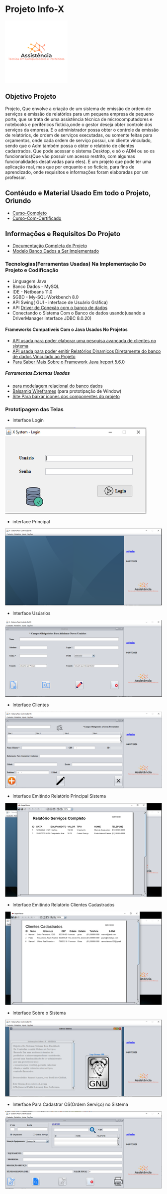 # Projeto Info-X
![Logo que representa o projeto](https://github.com/Samuel-Amaro/Sistema-Desktop---InfoX/blob/master/logo-Projeto-Java.png)
## Objetivo Projeto
Projeto, Que envolve a criação de um sistema de emissão de ordem de serviços e emissão de relatórios para um pequena empresa de pequeno porte, 
que se trata de uma assistência técnica de microcomputadores e notebooks e periféricos ficticia,onde o gestor deseja obter controle dos serviços da empresa. 
E o administrador possa obter o controle da emissão de relatórios, de ordem de serviços executadas, ou somente feitas para orçamentos, onde cada ordem de serviço possui, um cliente vinculado, sendo que o Adm também possa o obter o relatório de clientes cadastrados.
Que pode acessar o sistema Desktop, e só o ADM ou so os funcionarios(Que vão possuir um acesso restrito, com algumas funcionalidades desativadas para eles). E um projeto que pode ter uma aplicação real, mas que por enquanto e so ficticio, para fins de aprendizado, onde requisitos e informações foram elaboradas por um professor.
## Contéudo e Material Usado Em todo o Projeto, Oriundo
 * [Curso-Completo](https://www.youtube.com/watch?v=eA4WjjkzK3c&list=PLbEOwbQR9lqxsTusvu8wfkUECrmcV81MU)
 * [Curso-Com-Certificado](https://www.aulaead.com/)
## Informações e Requisitos Do Projeto
 * [Documentação Completa do Projeto](https://github.com/Samuel-Amaro/Sistema-Desktop---InfoX/tree/master/Documentacao/Levantamento-Requisistos)
 * [Modelo Banco Dados a Ser Implementado](https://github.com/Samuel-Amaro/Sistema-Desktop---InfoX/blob/master/Banco-Dados/Banco-Dados-MER-MYSQL.pdf)
### Tecnologias(Ferramentas Usadas) Na Implementação Do Projeto e Codificação
 * Linguagem Java 
 * Banco Dados - MySQL
 * IDE - Netbeans 11.0
 * SGBD - My-SQL-Workbench 8.0
 * API Swing( GUI - interface de Usuário Gráfica)
 * API [Driver de Conexão com o banco de dados](https://dev.mysql.com/downloads/connector/j/5.1.html)
 * Conectando o Sistema Com o Banco de dados usando(usando a DriverManager interface JDBC 8.0.20)
 #### Frameworks Compativeis Com o Java Usados No Projetos
 * [API usada para poder elaborar uma pesquisa avançada de clientes no sistema](https://sourceforge.net/projects/finalangelsanddemons/)
 * [API usada para poder emitir Relatórios Dinamicos Diretamente do banco de dados Vinculado ao Projeto](https://sourceforge.net/projects/ireport/)
 * [Para Saber Mais Sobre o Framework Java Ireport 5.6.0](https://community.jaspersoft.com/project/ireport-designer)
 ##### Ferramentas Externas Usadas
 * [para modelagem relacional do banco dados](https://app.diagrams.net/)
 * [Balsamiq Wireframes](https://balsamiq.com/wireframes/) (para prototipação de Window)
 * [Site Para baixar icones dos componentes do projeto](https://www.iconfinder.com/)

### Prototipagem das Telas
* Interface Login


![Tela Login](https://github.com/Samuel-Amaro/Sistema-Desktop---InfoX/blob/master/Documentacao/Prototipos-telas/prototipo-tela-login.PNG)
* interface Principal


![Tela Principal](https://github.com/Samuel-Amaro/Sistema-Desktop---InfoX/blob/master/Documentacao/Prototipos-telas/tela-principal-funcionando.PNG)
* Interface Usúarios


![Tela Usuarios](https://github.com/Samuel-Amaro/Sistema-Desktop---InfoX/blob/master/Documentacao/Prototipos-telas/prototipo-tela-usuarios-funcionando-parte-3.PNG)
* Interface Clientes


![Tela Usuarios](https://github.com/Samuel-Amaro/Sistema-Desktop---InfoX/blob/master/Documentacao/Prototipos-telas/prototipo-tela-cliente-funcionando-parte-2.PNG)
* Interface Emitindo Relatório Principal Sistema


![Tela Relatorios](https://github.com/Samuel-Amaro/Sistema-Desktop---InfoX/blob/master/Documentacao/Prototipos-telas/emitindo-relatorios-completo-parte-4.PNG)
* Interface Emitindo Relatório Clientes Cadastrados


![Tela Relatorios Cliente](https://github.com/Samuel-Amaro/Sistema-Desktop---InfoX/blob/master/Documentacao/Prototipos-telas/emitindo-relatorios-clientes-parte-5.PNG)
* Interface Sobre o Sistema


![Tela Sobre](https://github.com/Samuel-Amaro/Sistema-Desktop---InfoX/blob/master/Documentacao/Prototipos-telas/tela-sobre-sistema-parte-5.PNG)
* Interface Para Cadastrar OS(Ordem Serviço) no Sistema


![Tela Os](https://github.com/Samuel-Amaro/Sistema-Desktop---InfoX/blob/master/Documentacao/Prototipos-telas/prototipo-tela-funcionando-parte-1.PNG)

